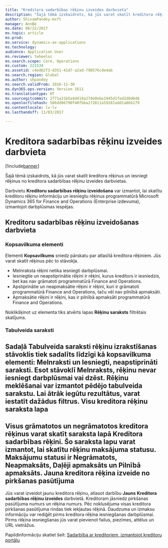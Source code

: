 ```yaml
---
title: "Kreditora sadarbības rēķinu izveides darbvieta"
description: "Šajā tēmā izskaidrots, kā jūs varat skatīt kreditora rēķinus un iesniegt rēķinus no kreditora sadarbības rēķinu izveides darbvietas."
author: ShivamPandey-msft
manager: AnnBe
ms.date: 08/22/2017
ms.topic: article
ms.prod: 
ms.service: dynamics-ax-applications
ms.technology: 
audience: Application User
ms.reviewer: twheeloc
ms.search.scope: Core, Operations
ms.custom: 221534
ms.assetid: c4ed62f3-d351-41d7-a2ad-790576cde4ab
ms.search.region: Global
ms.author: shpandey
ms.search.validFrom: 2016-11-30
ms.dyn365.ops.version: Version 1611
ms.translationtype: HT
ms.sourcegitcommit: 2771a31b5a4d418a27de0ebe1945d1fed2d8d6d6
ms.openlocfilehash: 506dd06790f40fbba272811a59281add1a86b179
ms.contentlocale: lv-lv
ms.lasthandoff: 11/03/2017

---
```


# <a name="vendor-collaboration-invoicing-workspace"></a>Kreditora sadarbības rēķinu izveides darbvieta

[!include[banner](../includes/banner.md)]


Šajā tēmā izskaidrots, kā jūs varat skatīt kreditora rēķinus un iesniegt rēķinus no kreditora sadarbības rēķinu izveides darbvietas.

Darbvietu **Kreditoru sadarbības rēķinu izveidošana** var izmantot, lai skatītu kreditoru rēķinu informāciju un iesniegtu rēķinus programmatūrā Microsoft Dynamics 365 for Finance and Operations (Enterprise izdevuma), izmantojot darbplūsmas iespējas.


<a name="vendor-collaboration-invoicing-workspace"></a>Kreditoru sadarbības rēķinu izveidošanas darbvieta
----------------------------------------

### <a name="summary-tiles"></a>Kopsavilkuma elementi

Elementi **Kopsavilkums** sniedz pārskatu par atlasītā kreditora rēķiniem. Jūs varat skatīt rēķinus pēc to stāvokļa.
-   Melnraksta rēķini netika iesniegti darbplūsmai.
-   Iesniegtie un neapstiprinātie rēķini ir rēķini, kurus kreditors ir iesniedzis, bet kas nav grāmatoti programmatūrā Finance and Operations.
-   Apstiprinātie un neapmaksātie rēķini ir rēķini, kuri ir grāmatoti programmatūrā Finance and Operations, taču vēl nav pilnībā apmaksāti.
-   Apmaksātie rēķini ir rēķini, kas ir pilnībā apmaksāti programmatūrā Finance and Operations.

Noklikšķinot uz elementa tiks atvērts lapas **Rēķinu saraksts** filtrētais skatījums.
### <a name="tabular-lists"></a>Tabulveida saraksti

Sadaļā **Tabulveida saraksti** rēķinu izrakstīšanas stāvoklis tiek sadalīts līdzīgi kā kopsavilkuma elementi: Melnraksti un Iesniegti, neapstiprināti saraksti. Esot stāvoklī Melnraksts, rēķinu nevar iesniegt darbplūsmai vai dzēst. Rēķinu meklēšanai var izmantot pēdējo tabulveida sarakstu. Lai ātrāk iegūtu rezultātus, varat iestatīt dažādus filtrus.
Visu kreditora rēķinu saraksta lapa
-----------------------------

Visus grāmatotos un negrāmatotos kreditora rēķinus varat skatīt saraksta lapā **Kreditora sadarbības rēķini**. Šo saraksta lapu varat izmantot, lai skatītu rēķinu maksājuma statusu. Maksājumu statusi ir Negrāmatots, Neapmaksāts, Daļēji apmaksāts un Pilnībā apmaksāts.
Jauna kreditora rēķina izveide no pirkšanas pasūtījuma
--------------------------------------------

Jūs varat izveidot jaunu kreditora rēķinu, atlasot darbību **Jauns** **Kreditora sadarbības rēķinu izveides** darbvietā. Kreditoram jāsniedz pirkšanas pasūtījuma numurs un rēķina numurs. Pēc noklusējuma visas kreditora pirkšanas pasūtījuma rindas tiek iekļautas rēķinā. Daudzuma un izmaksu informāciju var rediģēt pirms kreditora rēķina iesniegšanas darbplūsmai. Pirms rēķina iesniegšanas jūs varat pievienot failus, piezīmes, attēlus un URL vietrāžus.



Papildinformāciju skatiet šeit: [Sadarbība ar kreditoriem, izmantojot kreditoru portālu](../../supply-chain/procurement/collaborate-vendors-vendor-portal.md)




